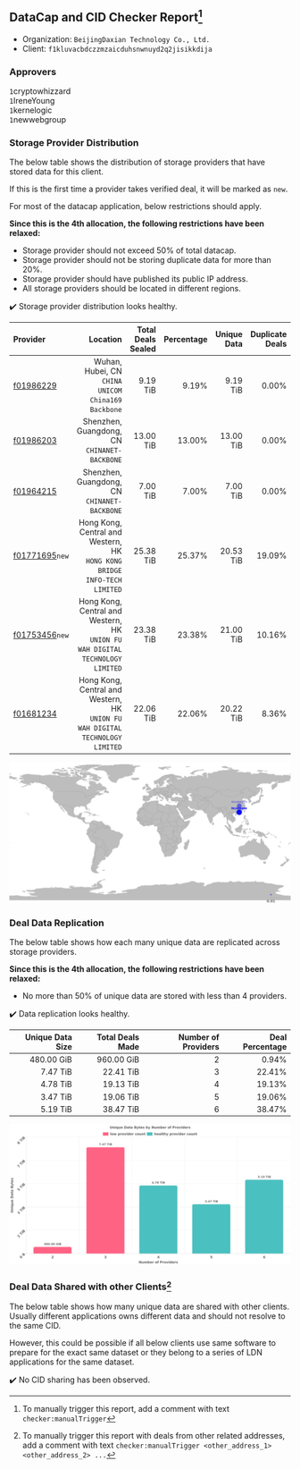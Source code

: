 ## DataCap and CID Checker Report[^1]
 - Organization: `BeijingDaxian Technology Co., Ltd.`
 - Client: `f1kluvacbdczzmzaicduhsnwnuyd2q2jisikkdija`
### Approvers
`1`cryptowhizzard<br/>`1`IreneYoung<br/>`1`kernelogic<br/>`1`newwebgroup

### Storage Provider Distribution
The below table shows the distribution of storage providers that have stored data for this client.

If this is the first time a provider takes verified deal, it will be marked as `new`.

For most of the datacap application, below restrictions should apply.

**Since this is the 4th allocation, the following restrictions have been relaxed:**
 - Storage provider should not exceed 50% of total datacap.
 - Storage provider should not be storing duplicate data for more than 20%.
 - Storage provider should have published its public IP address.
 - All storage providers should be located in different regions.

✔️ Storage provider distribution looks healthy.

| Provider                                                    |                                                                         Location | Total Deals Sealed | Percentage | Unique Data | Duplicate Deals |
| :---------------------------------------------------------- | -------------------------------------------------------------------------------: | -----------------: | ---------: | ----------: | --------------: |
| [f01986229](https://filfox.info/en/address/f01986229)       |                            Wuhan, Hubei, CN<br/>`CHINA UNICOM China169 Backbone` |           9.19 TiB |      9.19% |    9.19 TiB |           0.00% |
| [f01986203](https://filfox.info/en/address/f01986203)       |                                  Shenzhen, Guangdong, CN<br/>`CHINANET-BACKBONE` |          13.00 TiB |     13.00% |   13.00 TiB |           0.00% |
| [f01964215](https://filfox.info/en/address/f01964215)       |                                  Shenzhen, Guangdong, CN<br/>`CHINANET-BACKBONE` |           7.00 TiB |      7.00% |    7.00 TiB |           0.00% |
| [f01771695](https://filfox.info/en/address/f01771695)`new`  |      Hong Kong, Central and Western, HK<br/>`HONG KONG BRIDGE INFO-TECH LIMITED` |          25.38 TiB |     25.37% |   20.53 TiB |          19.09% |
| [f01753456](https://filfox.info/en/address/f01753456)`new`  | Hong Kong, Central and Western, HK<br/>`UNION FU WAH DIGITAL TECHNOLOGY LIMITED` |          23.38 TiB |     23.38% |   21.00 TiB |          10.16% |
| [f01681234](https://filfox.info/en/address/f01681234)       | Hong Kong, Central and Western, HK<br/>`UNION FU WAH DIGITAL TECHNOLOGY LIMITED` |          22.06 TiB |     22.06% |   20.22 TiB |           8.36% |

<img src="https://raw.githubusercontent.com/data-preservation-programs/filplus-checker-assets/main/filecoin-project/filecoin-plus-large-datasets/issues/1016/1676898361230.png"/>

### Deal Data Replication
The below table shows how each many unique data are replicated across storage providers.


**Since this is the 4th allocation, the following restrictions have been relaxed:**
- No more than 50% of unique data are stored with less than 4 providers.

✔️ Data replication looks healthy.

| Unique Data Size | Total Deals Made | Number of Providers | Deal Percentage |
| ---------------: | ---------------: | ------------------: | --------------: |
|       480.00 GiB |       960.00 GiB |                   2 |           0.94% |
|         7.47 TiB |        22.41 TiB |                   3 |          22.41% |
|         4.78 TiB |        19.13 TiB |                   4 |          19.13% |
|         3.47 TiB |        19.06 TiB |                   5 |          19.06% |
|         5.19 TiB |        38.47 TiB |                   6 |          38.47% |

<img src="https://raw.githubusercontent.com/data-preservation-programs/filplus-checker-assets/main/filecoin-project/filecoin-plus-large-datasets/issues/1016/1676898361958.png"/>

### Deal Data Shared with other Clients[^3]
The below table shows how many unique data are shared with other clients.
Usually different applications owns different data and should not resolve to the same CID.

However, this could be possible if all below clients use same software to prepare for the exact same dataset or they belong to a series of LDN applications for the same dataset.

✔️ No CID sharing has been observed.

[^1]: To manually trigger this report, add a comment with text `checker:manualTrigger`

[^2]: Deals from those addresses are combined into this report as they are specified with `checker:manualTrigger`

[^3]: To manually trigger this report with deals from other related addresses, add a comment with text `checker:manualTrigger <other_address_1> <other_address_2> ...`
